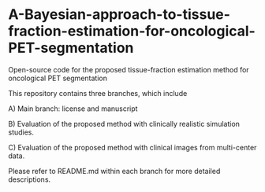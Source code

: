 # A-Bayesian-approach-to-tissue-fraction-estimation-for-oncological-PET-segmentation
Open-source code for the proposed tissue-fraction estimation method for oncological PET segmentation

This repository contains three branches, which include

A) Main branch: license and manuscript

B) Evaluation of the proposed method with clinically realistic simulation studies.

C) Evaluation of the proposed method with clinical images from multi-center data.

Please refer to README.md within each branch for more detailed descriptions.
